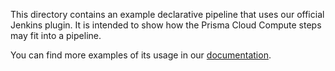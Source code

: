 This directory contains an example declarative pipeline that uses our official Jenkins plugin. It is intended to show how the Prisma Cloud Compute steps may fit into a pipeline.

You can find more examples of its usage in our [documentation](https://docs.paloaltonetworks.com/prisma/prisma-cloud/prisma-cloud-admin-compute/continuous_integration/jenkins_plugin.html).
